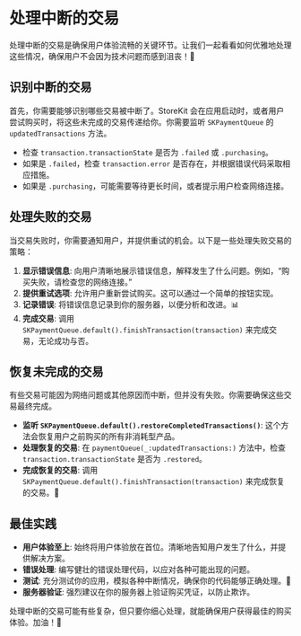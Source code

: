 ﻿# 处理中断的交易

处理中断的交易是确保用户体验流畅的关键环节。让我们一起看看如何优雅地处理这些情况，确保用户不会因为技术问题而感到沮丧！🚀

## 识别中断的交易

首先，你需要能够识别哪些交易被中断了。StoreKit 会在应用启动时，或者用户尝试购买时，将这些未完成的交易传递给你。你需要监听 `SKPaymentQueue` 的 `updatedTransactions` 方法。

*   检查 `transaction.transactionState` 是否为 `.failed` 或 `.purchasing`。
*   如果是 `.failed`，检查 `transaction.error` 是否存在，并根据错误代码采取相应措施。
*   如果是 `.purchasing`，可能需要等待更长时间，或者提示用户检查网络连接。

## 处理失败的交易

当交易失败时，你需要通知用户，并提供重试的机会。以下是一些处理失败交易的策略：

1.  **显示错误信息**: 向用户清晰地展示错误信息，解释发生了什么问题。例如，“购买失败，请检查您的网络连接。”
2.  **提供重试选项**: 允许用户重新尝试购买。这可以通过一个简单的按钮实现。
3.  **记录错误**: 将错误信息记录到你的服务器，以便分析和改进。📊
4.  **完成交易**: 调用 `SKPaymentQueue.default().finishTransaction(transaction)` 来完成交易，无论成功与否。

## 恢复未完成的交易

有些交易可能因为网络问题或其他原因而中断，但并没有失败。你需要确保这些交易最终完成。

*   **监听 `SKPaymentQueue.default().restoreCompletedTransactions()`**: 这个方法会恢复用户之前购买的所有非消耗型产品。
*   **处理恢复的交易**: 在 `paymentQueue(_:updatedTransactions:)` 方法中，检查 `transaction.transactionState` 是否为 `.restored`。
*   **完成恢复的交易**: 调用 `SKPaymentQueue.default().finishTransaction(transaction)` 来完成恢复的交易。🎉

## 最佳实践

*   **用户体验至上**: 始终将用户体验放在首位。清晰地告知用户发生了什么，并提供解决方案。
*   **错误处理**: 编写健壮的错误处理代码，以应对各种可能出现的问题。
*   **测试**: 充分测试你的应用，模拟各种中断情况，确保你的代码能够正确处理。🧪
*   **服务器验证**: 强烈建议在你的服务器上验证购买凭证，以防止欺诈。

处理中断的交易可能有些复杂，但只要你细心处理，就能确保用户获得最佳的购买体验。加油！💪


